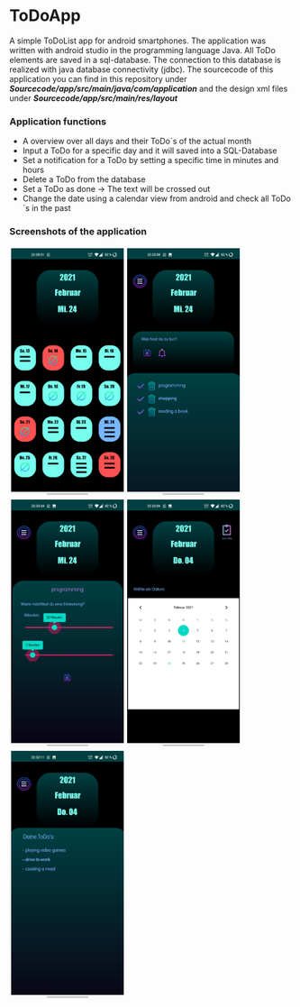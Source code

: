 # ToDoApp
A simple ToDoList app for android smartphones. The application was written with android studio in the programming language Java.
All ToDo elements are saved in a sql-database. The connection to this database is realized with java database connectivity (jdbc).
The sourcecode of this application you can find in this repository under ***Sourcecode/app/src/main/java/com/application*** and the design xml files under ***Sourcecode/app/src/main/res/layout***

### Application functions
* A overview over all days and their ToDo´s of the actual month
* Input a ToDo for a specific day and it will saved into a SQL-Database
* Set a notification for a ToDo by setting a specific time in minutes and hours
* Delete a ToDo from the database
* Set a ToDo as done -> The text will be crossed out
* Change the date using a calendar view from android and check all ToDo´s in the past

### Screenshots of the application
<div>
  <img src="Screenshots/Screenshot_20210224-222852.jpg" width="200" alt="" style="margin:3px" align="left">
  <img src="Screenshots/Screenshot_20210224-223359.jpg" width="200" alt="" style="margin:3px" align="left">
  <img src="Screenshots/Screenshot_20210224-223334.jpg" width="200" alt="" style="margin:3px" align="left">
  <img src="Screenshots/Screenshot_20210224-223206.jpg" width="200" alt="" style="margin:3px" align="left">
  <img src="Screenshots/Screenshot_20210224-223212.jpg" width="200" alt="" style="margin:3px" align="left">

